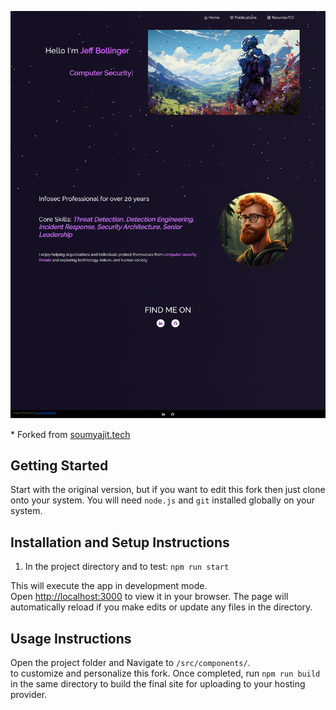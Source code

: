 ![Website Screenshot](Images/readme-img.png?raw=true "readme-img.png")

\* Forked from <a href="https://soumyajit.vercel.app/" target="_blank">soumyajit.tech</a>

## Getting Started

Start with the original version, but if you want to edit this fork then just clone onto your system. You will need `node.js` and `git` installed globally on your system.

## Installation and Setup Instructions

1. In the project directory and to test: `npm run start`

This will execute the app in development mode.\
Open [http://localhost:3000](http://localhost:3000) to view it in your browser.
The page will automatically reload if you make edits or update any files in the directory.

## Usage Instructions

Open the project folder and Navigate to `/src/components/`. <br/> to customize and personalize this fork. Once completed, run `npm run build` in the same directory to build the final site for uploading to your hosting provider.

